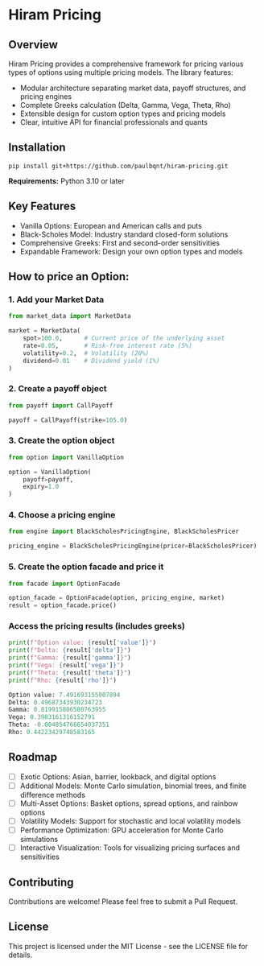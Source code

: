 # Hiram Pricing

## Overview

Hiram Pricing provides a comprehensive framework for pricing various types of options using multiple pricing models. The library features:

- Modular architecture separating market data, payoff structures, and pricing engines
- Complete Greeks calculation (Delta, Gamma, Vega, Theta, Rho)
- Extensible design for custom option types and pricing models
- Clear, intuitive API for financial professionals and quants

## Installation

```shell
pip install git+https://github.com/paulbqnt/hiram-pricing.git
```
**Requirements:** Python 3.10 or later 


## Key Features

- Vanilla Options: European and American calls and puts
- Black-Scholes Model: Industry standard closed-form solutions
- Comprehensive Greeks: First and second-order sensitivities
- Expandable Framework: Design your own option types and models




## How to price an Option:

### 1. Add your Market Data

```python
from market_data import MarketData

market = MarketData(
    spot=100.0,      # Current price of the underlying asset
    rate=0.05,       # Risk-free interest rate (5%)
    volatility=0.2,  # Volatility (20%)
    dividend=0.01    # Dividend yield (1%)
)
```

### 2. Create a payoff object

```python
from payoff import CallPayoff

payoff = CallPayoff(strike=105.0)
```

### 3. Create the option object

```python
from option import VanillaOption

option = VanillaOption(
    payoff=payoff,
    expiry=1.0
)
```


### 4. Choose a pricing engine

```python
from engine import BlackScholesPricingEngine, BlackScholesPricer

pricing_engine = BlackScholesPricingEngine(pricer=BlackScholesPricer)   # Pricer
```

### 5. Create the option facade and price it

```python
from facade import OptionFacade

option_facade = OptionFacade(option, pricing_engine, market)
result = option_facade.price()
```

### Access the pricing results (includes greeks)


```python
print(f"Option value: {result['value']}")
print(f"Delta: {result['delta']}")
print(f"Gamma: {result['gamma']}")
print(f"Vega: {result['vega']}")
print(f"Theta: {result['theta']}")
print(f"Rho: {result['rho']}")

Option value: 7.491693155007894
Delta: 0.49687343930234723
Gamma: 0.019915806580763955
Vega: 0.3983161316152791
Theta: -0.004854766654037351
Rho: 0.44223429748583165
```

## Roadmap
- [ ] Exotic Options: Asian, barrier, lookback, and digital options
- [ ] Additional Models: Monte Carlo simulation, binomial trees, and finite difference methods
- [ ] Multi-Asset Options: Basket options, spread options, and rainbow options
- [ ] Volatility Models: Support for stochastic and local volatility models
- [ ] Performance Optimization: GPU acceleration for Monte Carlo simulations
- [ ] Interactive Visualization: Tools for visualizing pricing surfaces and sensitivities

## Contributing

Contributions are welcome! Please feel free to submit a Pull Request.

## License

This project is licensed under the MIT License - see the LICENSE file for details.




